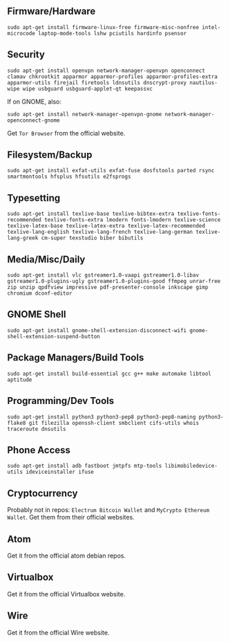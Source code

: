 ## Firmware/Hardware
```shell
sudo apt-get install firmware-linux-free firmware-misc-nonfree intel-microcode laptop-mode-tools lshw pciutils hardinfo psensor
```

## Security
```shell
sudo apt-get install openvpn network-manager-openvpn openconnect clamav chkrootkit apparmor apparmor-profiles apparmor-profiles-extra apparmor-utils firejail firetools ldnsutils dnscrypt-proxy nautilus-wipe wipe usbguard usbguard-applet-qt keepassxc
```
If on GNOME, also:
```shell
sudo apt-get install network-manager-openvpn-gnome network-manager-openconnect-gnome
```

Get `Tor Browser` from the official website.

## Filesystem/Backup
```shell
sudo apt-get install exfat-utils exfat-fuse dosfstools parted rsync smartmontools hfsplus hfsutils e2fsprogs
```

## Typesetting
```shell
sudo apt-get install texlive-base texlive-bibtex-extra texlive-fonts-recommended texlive-fonts-extra lmodern fonts-lmodern texlive-science texlive-latex-base texlive-latex-extra texlive-latex-recommended texlive-lang-english texlive-lang-french texlive-lang-german texlive-lang-greek cm-super texstudio biber bibutils
```

## Media/Misc/Daily
```shell
sudo apt-get install vlc gstreamer1.0-vaapi gstreamer1.0-libav gstreamer1.0-plugins-ugly gstreamer1.0-plugins-good ffmpeg unrar-free zip unzip qpdfview impressive pdf-presenter-console inkscape gimp chromium dconf-editor
```

## GNOME Shell
```shell
sudo apt-get install gnome-shell-extension-disconnect-wifi gnome-shell-extension-suspend-button
```

## Package Managers/Build Tools
```shell
sudo apt-get install build-essential gcc g++ make automake libtool aptitude
```

## Programming/Dev Tools
```shell
sudo apt-get install python3 python3-pep8 python3-pep8-naming python3-flake8 git filezilla openssh-client smbclient cifs-utils whois traceroute dnsutils
```

## Phone Access
```shell
sudo apt-get install adb fastboot jmtpfs mtp-tools libimobiledevice-utils ideviceinstaller ifuse
```

## Cryptocurrency
Probably not in repos: `Electrum Bitcoin Wallet` and `MyCrypto Ethereum Wallet`. Get them from their official websites.

## Atom
Get it from the official atom debian repos.

## Virtualbox
Get it from the official Virtualbox website.

## Wire
Get it from the official Wire website.
